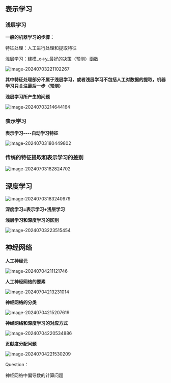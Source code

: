 ## 表示学习

### 浅层学习

**一般的机器学习的步骤：**

特征处理：人工进行处理和提取特征

浅层学习：建模_x->y_最好的决策（预测）函数

![image-20240703221102267](..\..\Image\image-20240703221102267.png)

**其中特征处理部分不属于浅层学习，或者浅层学习不包括人工对数据的提取，机器学习只关注最后一步（预测）**

**浅层学习所产生的问题**

![image-20240703214644164](..\..\Image\image-20240703214644164.png)

### 表示学习

**表示学习----自动学习特征**

![image-20240703180449802](..\..\Image\image-20240703180449802.png)

### 传统的特征提取和表示学习的差别

![image-20240703182824702](..\..\Image\image-20240703182824702.png)

## 深度学习

![image-20240703183240979](..\..\Image\image-20240703183240979.png)

**深度学习=表示学习+浅层学习**

**浅层学习和深度学习的区别**

![image-20240703223515454](..\..\Image\image-20240703223515454.png)

## 神经网络

**人工神经元**

![image-20240704211121746](..\..\Image\image-20240704211121746.png)

**人工神经网络的要素**

![image-20240704213231014](..\..\Image\image-20240704213231014.png)

**神经网络的分类**

![image-20240704215207619](..\..\Image\image-20240704215207619.png)

**神经网络和深度学习的对应方式**

![image-20240704220534886](..\..\Image\image-20240704220534886.png)

**贡献度分配问题**

![image-20240704221530209](..\..\Image\image-20240704221530209.png)

Question：

神经网络中偏导数的计算问题
